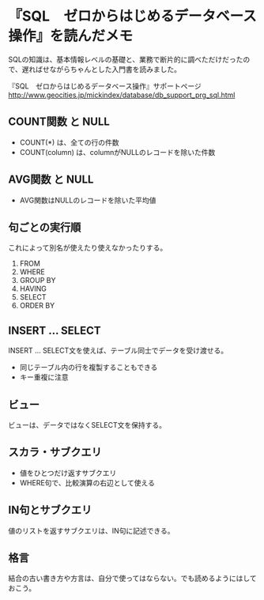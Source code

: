 # 『SQL　ゼロからはじめるデータベース操作』を読んだメモ

SQLの知識は、基本情報レベルの基礎と、業務で断片的に調べただけだったので、遅ればせながらちゃんとした入門書を読みました。

『SQL　ゼロからはじめるデータベース操作』サポートページ
<br />
http://www.geocities.jp/mickindex/database/db_support_prg_sql.html

## COUNT関数 と NULL

* COUNT(\*) は、全ての行の件数
* COUNT(column) は、columnがNULLのレコードを除いた件数

## AVG関数 と NULL

* AVG関数はNULLのレコードを除いた平均値

## 句ごとの実行順

これによって別名が使えたり使えなかったりする。

1. FROM
2. WHERE
3. GROUP BY
4. HAVING
5. SELECT
6. ORDER BY

## INSERT … SELECT

INSERT … SELECT文を使えば、テーブル同士でデータを受け渡せる。

* 同じテーブル内の行を複製することもできる
* キー重複に注意

## ビュー

ビューは、データではなくSELECT文を保持する。

## スカラ・サブクエリ

* 値をひとつだけ返すサブクエリ
* WHERE句で、比較演算の右辺として使える

## IN句とサブクエリ

値のリストを返すサブクエリは、IN句に記述できる。

## 格言

>
結合の古い書き方や方言は、自分で使ってはならない。でも読めるようにはしておこう。
